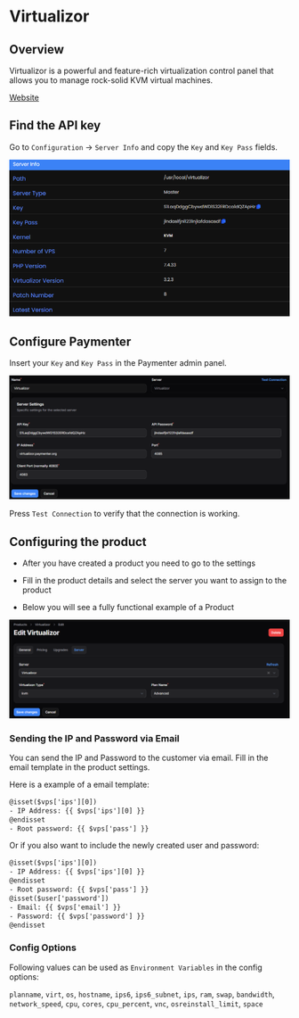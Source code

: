 # Virtualizor

## Overview

Virtualizor is a powerful and feature-rich virtualization control panel that allows you to manage rock-solid KVM virtual machines.

[Website](https://www.virtualizor.com)

## Find the API key

Go to `Configuration` -> `Server Info` and copy the `Key` and `Key Pass` fields.

![image](/assets/images/extensions/virtualizor/api_key.png)

## Configure Paymenter

Insert your `Key` and `Key Pass` in the Paymenter admin panel.

![image](/assets/images/extensions/virtualizor/server_settings.png)

Press `Test Connection` to verify that the connection is working.

## Configuring the product

- After you have created a product you need to go to the settings

- Fill in the product details and select the server you want to assign to the product

- Below you will see a fully functional example of a Product

![image](/assets/images/extensions/virtualizor/product.png)

### Sending the IP and Password via Email

You can send the IP and Password to the customer via email. Fill in the email template in the product settings.

Here is a example of a email template:

```blade
@isset($vps['ips'][0])
- IP Address: {{ $vps['ips'][0] }}
@endisset
- Root password: {{ $vps['pass'] }}
```

Or if you also want to include the newly created user and password:

```blade
@isset($vps['ips'][0])
- IP Address: {{ $vps['ips'][0] }}
@endisset
- Root password: {{ $vps['pass'] }}
@isset($user['password'])
- Email: {{ $vps['email'] }}
- Password: {{ $vps['password'] }}
@endisset
```

### Config Options

Following values can be used as `Environment Variables` in the config options:

`planname`, `virt`, `os`, `hostname`, `ips6`, `ips6_subnet`, `ips`, `ram`, `swap`, `bandwidth`, `network_speed`, `cpu`, `cores`, `cpu_percent`, `vnc`, `osreinstall_limit`, `space`